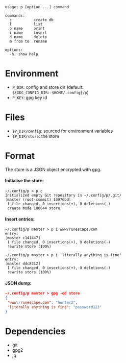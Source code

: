 ```
usage: p [option ...] command

commands:
  c          create db
  l          list
  p name     print
  i name     insert
  d name     delete
  m from to  rename

options:
  -h  show help
```

# Environment
* `P_DIR`: config and store dir (default: `${XDG_CONFIG_DIR:-$HOME/.config}/p`)
* `P_KEY`: gpg key id

# Files
* `$P_DIR/config`: sourced for environment variables
* `$P_DIR/store`: the store

# Format
The store is a JSON object encrypted with gpg.

#### Initialise the store:
```
~/.config/p > p c
Initialized empty Git repository in ~/.config/p/.git/
[master (root-commit) 10970bd]
 1 file changed, 0 insertions(+), 0 deletions(-)
 create mode 100644 store
 ```

#### Insert entries:
```
~/.config/p master > p i www/runescape.com
entry:
[master c141447]
 1 file changed, 0 insertions(+), 0 deletions(-)
 rewrite store (100%)

~/.config/p master > p i 'literally anything is fine'
entry:
[master ddc8312]
 1 file changed, 0 insertions(+), 0 deletions(-)
 rewrite store (100%)
```

#### JSON dump:
```json
~/.config/p master > gpg -qd store
{
 "www\/runescape.com": "hunter2",
 "literally anything is fine": "password123"
}
```

# Dependencies
* git
* gpg2
* jq
